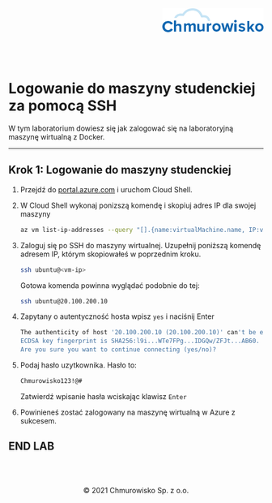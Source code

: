 <img src="./img/logo.png" alt="Chmurowisko logo" width="200" align="right">
<br><br>
<br><br>
<br><br>

# Logowanie do maszyny studenckiej za pomocą SSH

W tym laboratorium dowiesz się jak zalogować się na laboratoryjną maszynę wirtualną z Docker.

---

## Krok 1: Logowanie do maszyny studenckiej

1. Przejdź do [portal.azure.com](https://portal.azure.com) i uruchom Cloud Shell.
1. W Cloud Shell wykonaj ponizszą komendę i skopiuj adres IP dla swojej maszyny

    ```bash
    az vm list-ip-addresses --query "[].{name:virtualMachine.name, IP:virtualMachine.network.publicIpAddresses[0].ipAddress}" -o table
    ```

1. Zaloguj się po SSH do maszyny wirtualnej. Uzupełnij poniższą komendę adresem IP, którym skopiowałeś w poprzednim kroku.

    ```bash
    ssh ubuntu@<vm-ip>
    ```

    Gotowa komenda powinna wyglądać podobnie do tej:

    ```bash
    ssh ubuntu@20.100.200.10
    ```

1. Zapytany o autentyczność hosta wpisz `yes` i naciśnij Enter

    ```bash
    The authenticity of host '20.100.200.10 (20.100.200.10)' can't be established.
    ECDSA key fingerprint is SHA256:l9i...WTe7FPg...IDGQw/ZFJt...AB60.
    Are you sure you want to continue connecting (yes/no)?
    ```

1. Podaj hasło uzytkownika. Hasło to:

    ```bash
    Chmurowisko123!@#
    ```

    Zatwierdź wpisanie hasła wciskając klawisz `Enter`

1. Powinieneś zostać zalogowany na maszynę wirtualną w Azure z sukcesem.

## END LAB

<br><br>

<center><p>&copy; 2021 Chmurowisko Sp. z o.o.<p></center>
